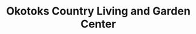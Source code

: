 ---
title: "Okotoks Country Living and Garden Center"
url: /okotoks/okotoks-country-living-and-garden-center/
shop: garden centre
---